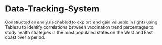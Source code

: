 # Data-Tracking-System
Constructed an analysis enabled to explore and gain valuable insights using Tableau to identify correlations between vaccination trend percentages to study health strategies in the most populated states on the West and East coast over a period.
